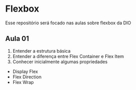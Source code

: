 # Flexbox

Esse repositório será focado nas aulas sobre flexbox da DIO


## Aula 01

1. Entender a estrutura básica
2. Entender a diferença entre Flex Container e Flex Item
3. Conhecer inicialmente algumas propriedades

- Display Flex
- Flex Direction
- Flex Wrap

